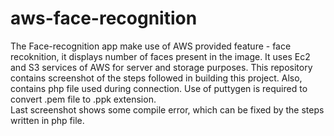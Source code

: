 # aws-face-recognition

The Face-recognition app make use of AWS provided feature - face recoknition, it displays number of faces present in the image. It uses Ec2 and S3 services of AWS for server and storage purposes.
This repository contains screenshot of the steps followed in building this project.
Also, contains php file used during connection. Use of puttygen is required to convert .pem file to .ppk extension.  
Last screenshot shows some compile error, which can be fixed by the steps written in php file. 

